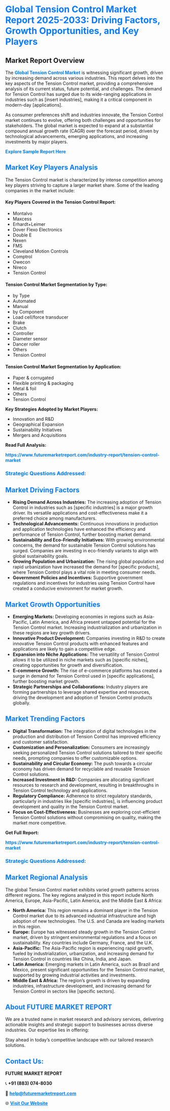 <h1 style="color: #007BFF;">Global Tension Control Market Report 2025-2033: Driving Factors, Growth Opportunities, and Key Players</h1>

<section id="overview">
<h2>Market Report Overview</h2>
<p>The <a href="https://www.futuremarketreport.com/industry-report/tension-control-market" style="color: #007BFF; text-decoration: none;"><strong>Global Tension Control Market</strong></a> is witnessing significant growth, driven by increasing demand across various industries. This report delves into the key aspects of the Tension Control market, providing a comprehensive analysis of its current status, future potential, and challenges. The demand for Tension Control has surged due to its wide-ranging applications in industries such as [insert industries], making it a critical component in modern-day [applications].</p>
<p>As consumer preferences shift and industries innovate, the Tension Control market continues to evolve, offering both challenges and opportunities for stakeholders. The global market is expected to expand at a substantial compound annual growth rate (CAGR) over the forecast period, driven by technological advancements, emerging applications, and increasing investments by major players.</p>
</section>

<section id="overview">
<p><a href="https://www.futuremarketreport.com/request-sample/reportId=97622" style="color: #007BFF; text-decoration: none;"><strong>Explore Sample Report Here</strong></a></p>
</section>

<section id="key-players">
<h2 style="color: #007BFF;">Market Key Players Analysis</h2>
<p>The Tension Control market is characterized by intense competition among key players striving to capture a larger market share. Some of the leading companies in the market include:</p>
<h4>Key Players Covered in the Tension Control Report:</h4>
<ul><li>Montalvo</li><li>Maxcess</li><li>Erhardt+Leimer</li><li>Dover Flexo Electronics</li><li>Double E</li><li>Nexen</li><li>FMS</li><li>Cleveland Motion Controls</li><li>Comptrol</li><li>Owecon</li><li>Nireco</li><li>Tension Control</li></ul>
<h4>Tension Control Market Segmentation by Type:</h4>
<ul><li>by Type</li><li>Automated</li><li>Manual</li><li>by Component</li><li>Load cell/force transducer</li><li>Brake</li><li>Clutch</li><li>Controller</li><li>Diameter sensor</li><li>Dancer roller</li><li>Others</li><li>Tension Control</li></ul>

<h4>Tension Control Market Segmentation by Application:</h4>
<ul><li>Paper &amp; corrugated</li><li>Flexible printing &amp; packaging</li><li>Metal &amp; foil</li><li>Others</li><li>Tension Control</li></ul>
<p><strong>Key Strategies Adopted by Market Players:</strong></p>
<ul>
<li>Innovation and R&D</li>
<li>Geographical Expansion</li>
<li>Sustainability Initiatives</li>
<li>Mergers and Acquisitions</li>
</ul>
</section>

<section>
<p><strong>Read Full Analysis: </strong></p><a href="https://www.futuremarketreport.com/industry-report/tension-control-market" style="color: #007BFF; text-decoration: none;"><strong>https://www.futuremarketreport.com/industry-report/tension-control-market</strong></a>
<h3 style="color: #007BFF;">Strategic Questions Addressed:</h3>
</section>

<section id="driving-factors">
<h2 style="color: #007BFF;">Market Driving Factors</h2>
<ul>
<li><strong>Rising Demand Across Industries:</strong> The increasing adoption of Tension Control in industries such as [specific industries] is a major growth driver. Its versatile applications and cost-effectiveness make it a preferred choice among manufacturers.</li>
<li><strong>Technological Advancements:</strong> Continuous innovations in production and application technologies have enhanced the efficiency and performance of Tension Control, further boosting market demand.</li>
<li><strong>Sustainability and Eco-Friendly Initiatives:</strong> With growing environmental concerns, the demand for sustainable Tension Control solutions has surged. Companies are investing in eco-friendly variants to align with global sustainability goals.</li>
<li><strong>Growing Population and Urbanization:</strong> The rising global population and rapid urbanization have increased the demand for [specific products], where Tension Control plays a vital role in meeting consumer needs.</li>
<li><strong>Government Policies and Incentives:</strong> Supportive government regulations and incentives for industries using Tension Control have created a conducive environment for market growth.</li>
</ul>
</section>

<section id="growth-opportunities">
<h2 style="color: #007BFF;">Market Growth Opportunities</h2>
<ul>
<li><strong>Emerging Markets:</strong> Developing economies in regions such as Asia-Pacific, Latin America, and Africa present untapped potential for the Tension Control market. Increasing industrialization and urbanization in these regions are key growth drivers.</li>
<li><strong>Innovative Product Development:</strong> Companies investing in R&D to create innovative Tension Control products with enhanced features and applications are likely to gain a competitive edge.</li>
<li><strong>Expansion into Niche Applications:</strong> The versatility of Tension Control allows it to be utilized in niche markets such as [specific niches], creating opportunities for growth and diversification.</li>
<li><strong>E-commerce Growth:</strong> The rise of e-commerce platforms has created a surge in demand for Tension Control used in [specific applications], further boosting market growth.</li>
<li><strong>Strategic Partnerships and Collaborations:</strong> Industry players are forming partnerships to leverage shared expertise and resources, driving the development and adoption of Tension Control products globally.</li>
</ul>
</section>

<section id="trending-factors">
<h2 style="color: #007BFF;">Market Trending Factors</h2>
<ul>
<li><strong>Digital Transformation:</strong> The integration of digital technologies in the production and distribution of Tension Control has improved efficiency and customer satisfaction.</li>
<li><strong>Customization and Personalization:</strong> Consumers are increasingly seeking personalized Tension Control solutions tailored to their specific needs, prompting companies to offer customizable options.</li>
<li><strong>Sustainability and Circular Economy:</strong> The push towards a circular economy has driven demand for recyclable and reusable Tension Control solutions.</li>
<li><strong>Increased Investment in R&D:</strong> Companies are allocating significant resources to research and development, resulting in breakthroughs in Tension Control technology and applications.</li>
<li><strong>Regulatory Compliance:</strong> Adherence to strict regulatory standards, particularly in industries like [specific industries], is influencing product development and quality in the Tension Control market.</li>
<li><strong>Focus on Cost-Effectiveness:</strong> Businesses are exploring cost-efficient Tension Control solutions without compromising on quality, making the market more competitive.</li>
</ul>
</section>

<section>
<p><strong>Get Full Report: </strong></p><a href="https://www.futuremarketreport.com/industry-report/tension-control-market" style="color: #007BFF; text-decoration: none;"><strong>https://www.futuremarketreport.com/industry-report/tension-control-market</strong></a>
<h3 style="color: #007BFF;">Strategic Questions Addressed:</h3>
</section>


<section id="regional-analysis">
<h2 style="color: #007BFF;">Market Regional Analysis</h2>
<p>The global Tension Control market exhibits varied growth patterns across different regions. The key regions analyzed in this report include North America, Europe, Asia-Pacific, Latin America, and the Middle East & Africa:</p>
<ul>
<li><strong>North America:</strong> This region remains a dominant player in the Tension Control market due to its advanced industrial infrastructure and high adoption of new technologies. The U.S. and Canada are leading markets in this region.</li>
<li><strong>Europe:</strong> Europe has witnessed steady growth in the Tension Control market, driven by stringent environmental regulations and a focus on sustainability. Key countries include Germany, France, and the U.K.</li>
<li><strong>Asia-Pacific:</strong> The Asia-Pacific region is experiencing rapid growth, fueled by industrialization, urbanization, and increasing demand for Tension Control in countries like China, India, and Japan.</li>
<li><strong>Latin America:</strong> Emerging markets in Latin America, such as Brazil and Mexico, present significant opportunities for the Tension Control market, supported by growing industrial activities and investments.</li>
<li><strong>Middle East & Africa:</strong> The region’s growth is driven by expanding industries, infrastructure development, and increasing demand for Tension Control in sectors like [specific sectors].</li>
</ul>
</section>

<footer>
<h2 style="color: #007BFF;">About FUTURE MARKET REPORT</h2>
<p>We are a trusted name in market research and advisory services, delivering actionable insights and strategic support to businesses across diverse industries. Our expertise lies in offering:</p>

<p>Stay ahead in today’s competitive landscape with our tailored research solutions.</p>

<h2 style="color: #007BFF;">Contact Us:</h2>
<p><strong>FUTURE MARKET REPORT</strong></p>
<p>📞 <strong>+91 (883) 074-8030</strong></p>
<p>📧 <strong><a href="mailto:help@futuremarketreport.com" style="color: #007BFF;">help@futuremarketreport.com</a></strong></p>
<p>🌐 <strong><a href="https://www.futuremarketreport.com/" style="color: #007BFF;">Visit Our Website</a></strong></p>
</footer>